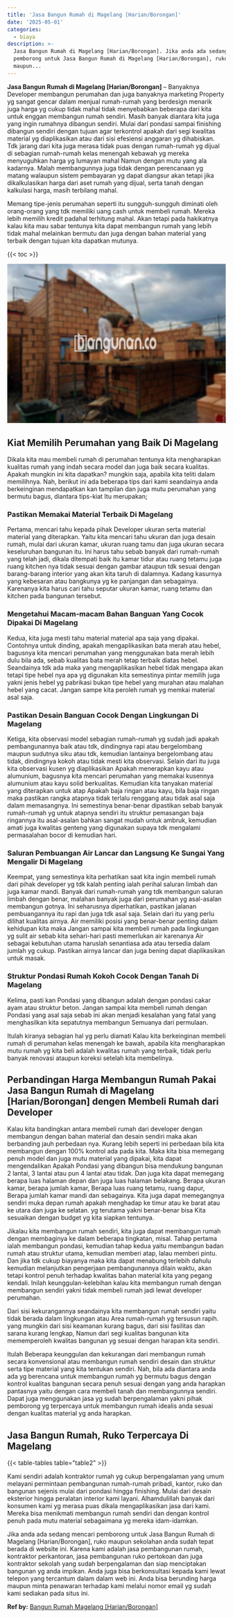 ```yaml
---
title: 'Jasa Bangun Rumah di Magelang [Harian/Borongan]'
date: '2025-05-01'
categories:
  - biaya
description: >-
  Jasa Bangun Rumah di Magelang [Harian/Borongan]. Jika anda ada sedang mencari
  pemborong untuk Jasa Bangun Rumah di Magelang [Harian/Borongan], ruko
  maupun...
---
```


**Jasa Bangun Rumah di Magelang \[Harian/Borongan\]** – Banyaknya Developer membangun perumahan dan juga banyaknya marketing Property yg sangat gencar dalam menjual rumah-rumah yang berdesign menarik juga harga yg cukup tidak mahal tidak menyebabkan beberapa dari kita untuk enggan membangun rumah sendiri. Masih banyak diantara kita juga yang ingin rumahnya dibangun sendiri. Mulai dari pondasi sampai finishing dibangun sendiri dengan tujuan agar terkontrol apakah dari segi kwalitas material yg diaplikasikan atau dari sisi efesiensi anggaran yg dihabiskan. Tdk jarang dari kita juga merasa tidak puas dengan rumah-rumah yg dijual di sebagian rumah-rumah kelas menengah kebawah yg mereka menyuguhkan harga yg lumayan mahal Namun dengan mutu yang ala kadarnya. Malah membangunnya juga tidak dengan perencanaan yg matang walaupun sistem pembayaran yg dapat diangsur akan tetapi jika dikalkulasikan harga dari aset rumah yang dijual, serta tanah dengan kalkulasi harga, masih terbilang mahal.

Memang tipe-jenis perumahan seperti itu sungguh-sungguh diminati oleh orang-orang yang tdk memiliki uang cash untuk membeli rumah. Mereka lebih memilih kredit padahal terhitung mahal. Akan tetapi pada hakikatnya kalau kita mau sabar tentunya kita dapat membangun rumah yang lebih tidak mahal melainkan bermutu dan juga dengan bahan material yang terbaik dengan tujuan kita dapatkan mutunya.

{{< toc >}}

![Jasa Bangun Rumah di Magelang [Harian/Borongan]](/images/borong-bangunan-27.png)

## Kiat Memilih Perumahan yang Baik Di Magelang

Dikala kita mau membeli rumah di perumahan tentunya kita mengharapkan kualitas rumah yang indah secara model dan juga baik secara kualitas. Apakah mungkin ini kita dapatkan? mungkin saja, apabila kita teliti dalam memilihnya. Nah, berikut ini ada beberapa tips dari kami seandainya anda berkeinginan mendapatkan kan tampilan dan juga mutu perumahan yang bermutu bagus, diantara tips-kiat Itu merupakan;

### Pastikan Memakai Material Terbaik Di Magelang

Pertama, mencari tahu kepada pihak Developer ukuran serta material material yang diterapkan. Yaitu kita mencari tahu ukuran dan juga desain rumah, mulai dari ukuran kamar, ukuran ruang tamu dan juga ukuran secara keseluruhan bangunan itu. Ini harus tahu sebab banyak dari rumah-rumah yang telah jadi, dikala ditempati baik itu kamar tidur atau ruang tetamu juga ruang kitchen nya tidak sesuai dengan gambar ataupun tdk sesuai dengan barang-barang interior yang akan kita taruh di dalamnya. Kadang kasurnya yang kebesaran atau bangkunya yg ke panjangan dan sebagainya. Karenanya kita harus cari tahu seputar ukuran kamar, ruang tetamu dan kitchen pada bangunan tersebut.

### Mengetahui Macam-macam Bahan Banguan Yang Cocok Dipakai Di Magelang

Kedua, kita juga mesti tahu material material apa saja yang dipakai. Contohnya untuk dinding, apakah mengaplikasikan bata merah atau hebel, bagusnya kita mencari perumahan yang menggunakan bata merah lebih dulu bila ada, sebab kualitas bata merah tetap terbaik diatas hebel. Seandainya tdk ada maka yang mengaplikasikan hebel tidak mengapa akan tetapi tipe hebel nya apa yg digunakan kita semestinya pintar memilih juga yakni jenis hebel yg pabrikasi bukan tipe hebel yang murahan atau malahan hebel yang cacat. Jangan sampe kita peroleh rumah yg memkai material asal saja.

### Pastikan Desain Banguan Cocok Dengan Lingkungan Di Magelang

Ketiga, kita observasi model sebagian rumah-rumah yg sudah jadi apakah pembangunannya baik atau tdk, dindingnya rapi atau bergelombang maupun sudutnya siku atau tdk, kemudian lantainya bergelombang atau tidak, dindingnya kokoh atau tidak mesti kita observasi. Selain dari itu juga kita observasi kusen yg diaplikasikan Apakah menerapkan kayu atau alumunium, bagusnya kita mencari perumahan yang memakai kusennya alumunium atau kayu solid berkualitas. Kemudian kita tanyakan material yang diterapkan untuk atap Apakah baja ringan atau kayu, bila baja ringan maka pastikan rangka atapnya tidak terlalu renggang atau tidak asal saja dalam memasangnya. Ini semestinya benar-benar dipastikan sebab banyak rumah-rumah yg untuk atapnya sendiri itu struktur pemasangan baja ringannya itu asal-asalan bahkan sangat mudah untuk ambruk, kemudian amati juga kwalitas genteng yang digunakan supaya tdk mengalami permasalahan bocor di kemudian hari.

### Saluran Pembuangan Air Lancar dan Langsung Ke Sungai Yang Mengalir Di Magelang

Keempat, yang semestinya kita perhatikan saat kita ingin membeli rumah dari pihak developer yg tdk kalah penting ialah perihal saluran limbah dan juga kamar mandi. Banyak dari rumah-rumah yang tdk membangun saluran limbah dengan benar, malahan banyak juga dari perumahan yg asal-asalan membangun gotnya. Ini seharusnya diperhatikan, pastikan jalanan pembuangannya itu rapi dan juga tdk asal saja. Selain dari itu yang perlu dilihat kualitas airnya. Air memiliki posisi yang benar-benar penting dalam kehidupan kita maka Jangan sampai kita membeli rumah pada lingkungan yg sulit air sebab kita sehari-hari pasti memerlukan air karenanya Air sebagai kebutuhan utama haruslah senantiasa ada atau tersedia dalam jumlah yg cukup. Pastikan airnya lancar dan juga bening dapat diaplikasikan untuk masak.

### Struktur Pondasi Rumah Kokoh Cocok Dengan Tanah Di Magelang

Kelima, pasti kan Pondasi yang dibangun adalah dengan pondasi cakar ayam atau struktur beton. Jangan sampai kita membeli rumah dengan Pondasi yang asal saja sebab ini akan menjadi kesalahan yang fatal yang menghasilkan kita sepatutnya membangun Semuanya dari permulaan.

Itulah kiranya sebagian hal yg perlu diamati Kalau kita berkeinginan membeli rumah di perumahan kelas menengah ke bawah, apabila kita mengharapkan mutu rumah yg kita beli adalah kwalitas rumah yang terbaik, tidak perlu banyak renovasi ataupun koreksi setelah kita membelinya.

## Perbandingan Harga Membangun Rumah Pakai Jasa Bangun Rumah di Magelang \[Harian/Borongan\] dengen Membeli Rumah dari Developer

Kalau kita bandingkan antara membeli rumah dari developer dengan membangun dengan bahan material dan desain sendiri maka akan berbanding jauh perbedaan nya. Kurang lebih seperti ini perbedaan bila kita membangun dengan 100% kontrol ada pada kita. Maka kita bisa memegang penuh model dan juga mutu material yang dipakai, kita dapat mengendalikan Apakah Pondasi yang dibangun bisa mendukung bangunan 2 lantai, 3 lantai atau pun 4 lantai atau tidak. Dan juga kita dapat memegang berapa luas halaman depan dan juga luas halaman belakang. Berapa ukuran kamar, berapa jumlah kamar, Berapa luas ruang tetamu, ruang dapur, Berapa jumlah kamar mandi dan sebagainya. Kita juga dapat memegangnya sendiri muka depan rumah apakah menghadap ke timur atau ke barat atau ke utara dan juga ke selatan. yg terutama yakni benar-benar bisa Kita sesuaikan dengan budget yg kita siapkan tentunya.

Jikalau kita membangun rumah sendiri, kita juga dapat membangun rumah dengan membaginya ke dalam beberapa tingkatan, misal. Tahap pertama ialah membangun pondasi, kemudian tahap kedua yaitu membangun badan rumah atau struktur utama, kemudian memberi atap, lalau memberi pintu. Dan jika tdk cukup biayanya maka kita dapat menabung terlebih dahulu kemudian melanjutkan pengerjaan pembangunannya dilain waktu, akan tetapi kontrol penuh terhadap kwalitas bahan material kita yang pegang kendali. Inilah keunggulan-kelebihan kalau kita membangun rumah dengan membangun sendiri yakni tidak membeli rumah jadi lewat developer perumahan.

Dari sisi kekurangannya seandainya kita membangun rumah sendiri yaitu tidak berada dalam lingkungan atau Area rumah-rumah yg tersusun rapih. yang mungkin dari sisi keamanan kurang bagus, dari sisi fasilitas dan sarana kurang lengkap, Namun dari segi kualitas bangunan kita mememperoleh kwalitas bangunan yg sesuai dengan harapan kita sendiri.

Itulah Beberapa keunggulan dan kekurangan dari membangun rumah secara konvensional atau membangun rumah sendiri desain dan struktur serta tipe material yang kita tentukan sendiri. Nah, bila ada diantara anda ada yg berencana untuk membangun rumah yg bermutu bagus dengan kontrol kualitas bangunan secara penuh sesuai dengan yang anda harapkan pantasnya yaitu dengan cara membeli tanah dan membangunnya sendiri. Dapat juga menggunakan jasa yg sudah berpengalaman yakni pihak pemborong yg terpercaya untuk membangun rumah idealis anda sesuai dengan kualitas material yg anda harapkan.

## Jasa Bangun Rumah, Ruko Terpercaya Di Magelang

{{< table-tables table="table2" >}}

Kami sendiri adalah kontraktor rumah yg cukup berpengalaman yang umum melayani permintaan pembangunan rumah-rumah pribadi, kantor, ruko dan bangunan sejenis mulai dari pondasi hingga finishing. Mulai dari desain eksterior hingga peralatan interior kami layani. Alhamdulillah banyak dari konsumen kami yg merasa puas dikala mengaplikasikan jasa dari kami. Mereka bisa menikmati membangun rumah sendiri dan dengan kontrol penuh pada mutu material sebagaimana yg mereka idam-idamkan.

Jika anda ada sedang mencari pemborong untuk Jasa Bangun Rumah di Magelang \[Harian/Borongan\], ruko maupun sekolahan anda sudah tepat berada di website ini. Karena kami adalah jasa pembangunan rumah, kontraktor perkantoran, jasa pembangunan ruko pertokoan dan juga kontraktor sekolah yang sudah berpengalaman dan siap menciptakan bangunan yg anda impikan. Anda juga bisa berkonsultasi kepada kami lewat telepon yang tercantum dalam dalam web ini. Anda bisa berunding harga maupun minta penawaran terhadap kami melalui nomor email yg sudah kami sediakan pada situs ini.

**Ref by:** [Bangun Rumah Magelang [Harian/Borongan]](https://id.wikipedia.org/wiki/Bangun)
